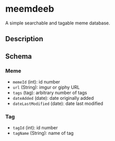 # meemdeeb

A simple searchable and tagable meme database.

## Description


## Schema

### Meme
* `memeId` (int): id number
* `url` (String): imgur or giphy URL
* `tags` (tag): arbitrary number of tags
* `dateAdded` (date): date originally added
* `dateLastModified` (date): date last modified

### Tag
* `tagId` (int): id number
* `tagName` (String): name of tag
